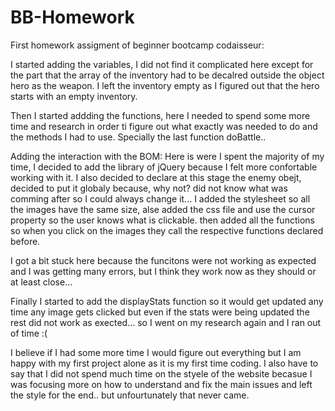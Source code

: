 # BB-Homework
First homework assigment of beginner bootcamp codaisseur:

I started adding the variables, I did not find it complicated here except for the part that the array of the inventory had to be decalred outside the object hero as the weapon. I left the inventory empty as I figured out that the hero starts with an empty inventory.

Then I started addding the functions, here I needed to spend some more time and research in order ti figure out what exactly was needed to do and the methods I had to use. Specially the last function doBattle..

Adding the interaction with the BOM: Here is were I spent the majority of my time, I decided to add the library of jQuery because I felt more confortable working with it. I also decided to declare at this stage the enemy obejt, decided to put it globaly because, why not? did not know what was comming after so I could always change it... I added the stylesheet so all the images have the same size, alse added the css file and use the cursor property so the user knows what is clickable. then added all the functions so when you click on the images they call the respective functions declared before.

I got a bit stuck here because the funcitons were not working as expected and I was getting many errors, but I think they work now as they should or at least close...

Finally I started to add the displayStats function so it would get updated any time any image gets clicked but even if the stats were being updated the rest did not work as exected... so I went on my research again and I ran out of time :(

I believe if I had some more time I would figure out everything but I am happy with my first project alone as it is my first time coding. I also have to say that I did not spend much time on the styele of the website becasue I was focusing more on how to understand and fix the main issues and left the style for the end.. but unfourtunately that never came.

 
